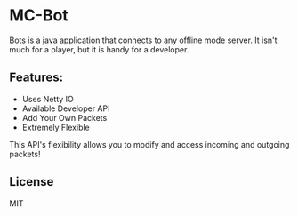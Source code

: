 # MC-Bot

Bots is a java application that connects to any offline mode server. It isn't much for a player, but it is handy for a developer.

## Features:
  * Uses Netty IO 
  * Available Developer API
  * Add Your Own Packets
  * Extremely Flexible 

This API's flexibility allows you to modify and access incoming and outgoing packets!

License
----

MIT
